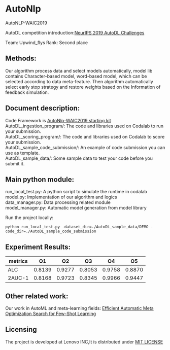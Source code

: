# AutoNlp
AutoNLP-WAIC2019

AutoDL competition introduction:[NeurIPS 2019 AutoDL Challenges](https://autodl.chalearn.org/)

Team: Upwind_flys
Rank: Second place


## Methods:
Our algorithm process data and select models automatically, model lib contains Character-based model, word-based model, which can be selected according to data meta-feature. Then algorithm automatically select early stop strategy and restore weights based on the Information of feedback simulation.

## Document description:
Code Framework is [AutoNlp-WAIC2019 starting kit](https://github.com/mortal123/autonlp_starting_kit)  
AutoDL_ingestion_program/: The code and libraries used on Codalab to run your submission.  
AutoDL_scoring_program/: The code and libraries used on Codalab to score your submission.  
AutoDL_sample_code_submission/: An example of code submission you can use as template.  
AutoDL_sample_data/: Some sample data to test your code before you submit it.  

## Main python module:
run_local_test.py: A python script to simulate the runtime in codalab  
model.py: Implementation of our algorithm and logics  
data_manager.py: Data processing related module  
model_manager.py: Automatic model generation from model library  

Run the project locally: 
```
python run_local_test.py -dataset_dir=./AutoDL_sample_data/DEMO -code_dir=./AutoDL_sample_code_submission
```


## Experiment Results:

metrics  |  O1  | O2  | O3  |  O4  |  O5
---- | ----- | ------  | ----- | ----- | ----- |
 ALC | 0.8139 |  0.9277  | 0.8053 | 0.9758 | 0.8870 | 
2AUC-1  | 0.8168 | 0.9723 | 0.8345 | 0.9966 | 0.9447 |


## Other related work:
Our work in AutoML and meta-learning fields:
[Efficient Automatic Meta Optimization Search for Few-Shot Learning](https://arxiv.org/abs/1909.03817)

## Licensing
The project is developed at Lenovo INC,It is distributed under [MIT LICENSE](https://github.com/upwindflys/AutoNlp/blob/master/LICENSE)
